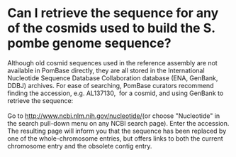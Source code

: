 # Can I retrieve the sequence for any of the cosmids used to build the S. pombe genome sequence?
<!-- pombase_categories: Sequence Retrieval,Tools and Resources -->

Although old cosmid sequences used in the reference assembly are not
available in PomBase directly, they are all stored in the International
Nucleotide Sequence Database Collaboration database (ENA, GenBank, DDBJ)
archives. For ease of searching, PomBase curators recommend finding the
accession, e.g. AL137130,  for a cosmid, and using GenBank to retrieve
the sequence:\
\
Go to <http://www.ncbi.nlm.nih.gov/nucleotide/>(or choose "Nucleotide"
in the search pull-down menu on any NCBI search page). Enter the
accession. The resulting page will inform you that the sequence has been
replaced by one of the whole-chromosome entries, but offers links to
both the current chromosome entry and the obsolete contig entry.

